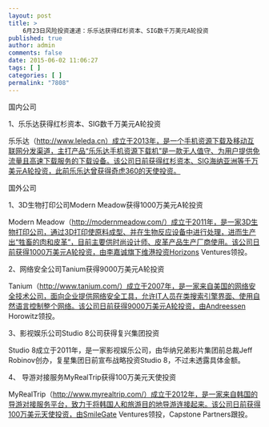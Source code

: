 ```yaml
---
layout: post
title: >
    6月23日风险投资速递：乐乐达获得红杉资本、SIG数千万美元A轮投资
published: true
author: admin
comments: false
date: 2015-06-02 11:06:27
tags: [ ]
categories: [ ]
permalink: "7808"
---
```



国内公司

1、乐乐达获得红杉资本、SIG数千万美元A轮投资

乐乐达（http://www.leleda.cn）成立于2013年，是一个手机资源下载及移动互联网分发渠道，主打产品“乐乐达手机资源下载机”是一款无人值守、为用户提供免流量且高速下载服务的下载设备。该公司日前获得红杉资本、SIG海纳亚洲等千万美元A轮投资，此前乐乐达曾获得奇虎360的天使投资。

国外公司

1、3D生物打印公司Modern Meadow获得1000万美元A轮投资

Modern Meadow（http://modernmeadow.com/）成立于2011年，是一家3D生物打印公司，通过3D打印使原料成型、并在生物反应设备中进行处理，进而生产出“牲畜的肉和皮革”，目前主要供时尚设计师、皮革产品生产厂商使用。该公司日前获得1000万美元A轮投资，由李嘉诚旗下维港投资Horizons Ventures领投。

2、网络安全公司Tanium获得9000万美元A轮投资

Tanium（http://www.tanium.com/）成立于2007年，是一家来自美国的网络安全技术公司，面向企业提供网络安全工具，允许IT人员在类搜索引擎界面、使用自然语言控制整个网络。该公司日前获得9000万美元A轮投资，由Andreessen Horowitz领投。

3、影视娱乐公司Studio 8公司获得复兴集团投资

Studio 8成立于2011年，是一家影视娱乐公司，由华纳兄弟影片集团前总裁Jeff Robinov创办，复星集团日前宣布战略投资Studio 8，不过未透露具体金额。

4、 导游对接服务MyRealTrip获得100万美元天使投资

MyRealTrip（http://www.myrealtrip.com/）成立于2012年，是一家来自韩国的导游对接服务平台，致力于将韩国人和旅游目的地导游连接起来。该公司日前获得100万美元天使投资，由SmileGate Ventures领投，Capstone Partners跟投。